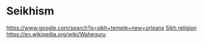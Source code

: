 # Seikhism
https://www.google.com/search?q=sikh+temple+new+orleans [Sikh religion](https://en.wikipedia.org/wiki/Microsoft_Power_Platform) https://en.wikipedia.org/wiki/Waheguru 
